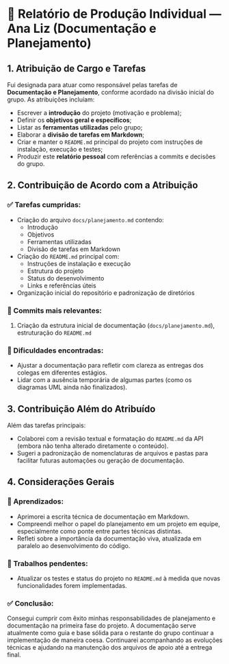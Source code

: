 # 📄 Relatório de Produção Individual — Ana Liz (Documentação e Planejamento)

## 1. Atribuição de Cargo e Tarefas

Fui designada para atuar como responsável pelas tarefas de **Documentação e Planejamento**, conforme acordado na divisão inicial do grupo. As atribuições incluíam:

- Escrever a **introdução** do projeto (motivação e problema);
- Definir os **objetivos geral e específicos**;
- Listar as **ferramentas utilizadas** pelo grupo;
- Elaborar a **divisão de tarefas em Markdown**;
- Criar e manter o `README.md` principal do projeto com instruções de instalação, execução e testes;
- Produzir este **relatório pessoal** com referências a commits e decisões do grupo.

## 2. Contribuição de Acordo com a Atribuição

### ✅ Tarefas cumpridas:

- Criação do arquivo `docs/planejamento.md` contendo:
  - Introdução
  - Objetivos
  - Ferramentas utilizadas
  - Divisão de tarefas em Markdown
- Criação do `README.md` principal com:
  - Instruções de instalação e execução
  - Estrutura do projeto
  - Status do desenvolvimento
  - Links e referências úteis
- Organização inicial do repositório e padronização de diretórios

### 🔗 Commits mais relevantes:

1. Criação da estrutura inicial de documentação (`docs/planejamento.md`), estruturação do `README.md`

### 🚧 Dificuldades encontradas:

- Ajustar a documentação para refletir com clareza as entregas dos colegas em diferentes estágios.
- Lidar com a ausência temporária de algumas partes (como os diagramas UML ainda não finalizados).

## 3. Contribuição Além do Atribuído

Além das tarefas principais:

- Colaborei com a revisão textual e formatação do `README.md` da API (embora não tenha alterado diretamente o conteúdo).
- Sugeri a padronização de nomenclaturas de arquivos e pastas para facilitar futuras automações ou geração de documentação.

## 4. Considerações Gerais

### 📘 Aprendizados:

- Aprimorei a escrita técnica de documentação em Markdown.
- Compreendi melhor o papel do planejamento em um projeto em equipe, especialmente como ponte entre partes técnicas distintas.
- Refleti sobre a importância da documentação viva, atualizada em paralelo ao desenvolvimento do código.

### 🧩 Trabalhos pendentes:

- Atualizar os testes e status do projeto no `README.md` à medida que novas funcionalidades forem implementadas.

### ✅ Conclusão:

Consegui cumprir com êxito minhas responsabilidades de planejamento e documentação na primeira fase do projeto. A documentação serve atualmente como guia e base sólida para o restante do grupo continuar a implementação de maneira coesa. Continuarei acompanhando as evoluções técnicas e ajudando na manutenção dos arquivos de apoio até a entrega final.
